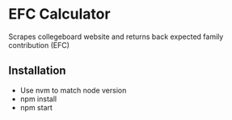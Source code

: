 # EFC Calculator

Scrapes collegeboard website and returns back expected family contribution (EFC)

## Installation

- Use nvm to match node version
- npm install
- npm start

